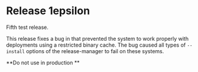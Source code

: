 # Release 1epsilon

Fifth test release.

This release fixes a bug in that prevented the system to work properly
with deployments using a restricted binary cache.  The bug caused all
types of `--install` options of the release-manager to fail on these
systems.

**Do not use in production **
